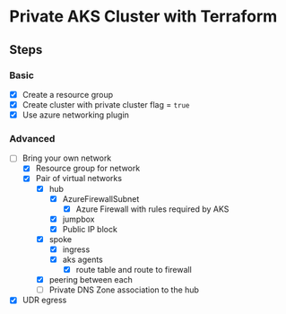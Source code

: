 # Private AKS Cluster with Terraform

## Steps

### Basic

* [x] Create a resource group
* [x] Create cluster with private cluster flag = `true`
* [x] Use azure networking plugin

### Advanced
* [ ] Bring your own network
  * [x] Resource group for network
  * [x] Pair of virtual networks
    * [x] hub
      * [x] AzureFirewallSubnet
        * [x] Azure Firewall with rules required by AKS
      * [x] jumpbox
      * [x] Public IP block
    * [x] spoke 
      * [x] ingress
      * [x] aks agents
        * [x] route table and route to firewall
    * [x] peering between each
    * [ ] Private DNS Zone association to the hub
* [x] UDR egress